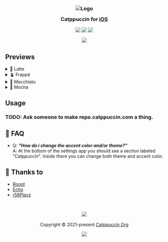 <h3 align="center">
	<img src="https://raw.githubusercontent.com/catppuccin/catppuccin/main/assets/logos/exports/1544x1544_circle.png" width="100" alt="Logo"/><br/>
	<img src="https://raw.githubusercontent.com/catppuccin/catppuccin/main/assets/misc/transparent.png" height="30" width="0px"/>
	Catppuccin for <a href="https://www.apple.com/ios/">iOS</a>
	<img src="https://raw.githubusercontent.com/catppuccin/catppuccin/main/assets/misc/transparent.png" height="30" width="0px"/>
</h3>

<p align="center">
	<a href="https://github.com/CallMeEcho/catppuccin-ios/stargazers"><img src="https://img.shields.io/github/stars/CallMeEcho/catppuccin-ios?colorA=363a4f&colorB=b7bdf8&style=for-the-badge"></a>
	<a href="https://github.com/CallMeEcho/catppuccin-ios/issues"><img src="https://img.shields.io/github/issues/CallMeEcho/catppuccin-ios?colorA=363a4f&colorB=f5a97f&style=for-the-badge"></a>
	<a href="https://github.com/CallMeEcho/catppuccin-ios/contributors"><img src="https://img.shields.io/github/contributors/CallMeEcho/catppuccin-ios?colorA=363a4f&colorB=a6da95&style=for-the-badge"></a>
</p>

<p align="center">
	<img src="https://raw.githubusercontent.com/catppuccin/catppuccin/main/assets/previews/preview.webp"/>
</p>


## Previews

<details>
<summary>🌻 Latte</summary>
<img src="https://raw.githubusercontent.com/catppuccin/catppuccin/main/assets/previews/latte.webp"/>
</details>
<details>
<summary>🪴 Frappé</summary>
<img src="https://raw.githubusercontent.com/catppuccin/catppuccin/main/assets/previews/frappe.webp"/>
</details>
<details>
<summary>🌺 Macchiato</summary>
<img src="https://raw.githubusercontent.com/catppuccin/catppuccin/main/assets/previews/macchiato.webp"/>
</details>
<details>
<summary>🌿 Mocha</summary>
<img src="https://raw.githubusercontent.com/catppuccin/catppuccin/main/assets/previews/mocha.webp"/>
</details>

## Usage

### TODO: Ask someone to make repo.catppuccin.com a thing.

## 🙋 FAQ

-	Q: **_"How do i change the accent color and/or theme?"_**\
	A: At the bottom of the settings app you should see a section labeled "Catppuccin". Inside there you can change both theme and accent color.

## 💝 Thanks to

- [Rooot](https://github.com/RoootTheFox)
- [Echo](https://github.com/CallMeEchoCodes)
- [r58Playz](https://github.com/r58Playz)

&nbsp;

<p align="center">
	<img src="https://raw.githubusercontent.com/catppuccin/catppuccin/main/assets/footers/gray0_ctp_on_line.svg?sanitize=true" />
</p>

<p align="center">
	Copyright &copy; 2021-present <a href="https://github.com/catppuccin" target="_blank">Catppuccin Org</a>
</p>

<p align="center">
	<a href="https://github.com/catppuccin/catppuccin/blob/main/LICENSE"><img src="https://img.shields.io/static/v1.svg?style=for-the-badge&label=License&message=MIT&logoColor=d9e0ee&colorA=363a4f&colorB=b7bdf8"/></a>
</p>
